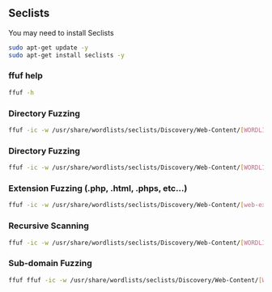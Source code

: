## Seclists
You may need to install Seclists
```bash
sudo apt-get update -y
sudo apt-get install seclists -y
```

### ffuf help
```bash
ffuf -h
```

### Directory Fuzzing
```bash
ffuf -ic -w /usr/share/wordlists/seclists/Discovery/Web-Content/[WORDLIST.TXT] -u http://[TARGET:PORT]/FUZZ
```

### Directory Fuzzing
```bash
ffuf -ic -w /usr/share/wordlists/seclists/Discovery/Web-Content/[WORDLIST.TXT] -u http://[TARGET:PORT]/FUZZ
```

### Extension Fuzzing (.php, .html, .phps, etc...)
```bash
ffuf -ic -w /usr/share/wordlists/seclists/Discovery/Web-Content/[web-extensions.txt]:FUZZ -u http://[TARGET:PORT]/indexFUZZ
```

### Recursive Scanning
```bash
ffuf -ic -w /usr/share/wordlists/seclists/Discovery/Web-Content/[WORDLIST.TXT]:FUZZ -u http://[TARGET:PORT]/FUZZ -recursion -recursion-depth 1 -e .php -v
```

### Sub-domain Fuzzing
```bash
ffuf ffuf -ic -w /usr/share/wordlists/seclists/Discovery/Web-Content/[WORDLIST.TXT]:FUZZ -u http://FUZZ.[TARGET:PORT]
```
